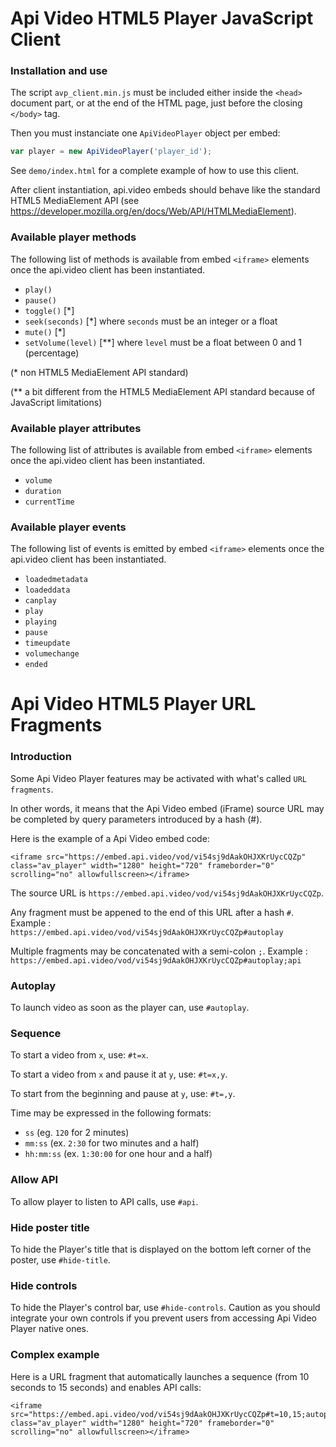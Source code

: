 Api Video HTML5 Player JavaScript Client
======================================

### Installation and use

The script `avp_client.min.js` must be included either inside the `<head>` document part, 
or at the end of the HTML page, just before the closing `</body>` tag.

Then you must instanciate one `ApiVideoPlayer` object per embed:
```javascript
var player = new ApiVideoPlayer('player_id');
```

See `demo/index.html` for a complete example of how to use this client.

After client instantiation, api.video embeds should behave like the standard 
HTML5 MediaElement API (see https://developer.mozilla.org/en/docs/Web/API/HTMLMediaElement).


### Available player methods

The following list of methods is available from embed `<iframe>` elements 
once the api.video client has been instantiated.

- `play()`
- `pause()`
- `toggle()` [*]
- `seek(seconds)` [*] where `seconds` must be an integer or a float
- `mute()` [*]
- `setVolume(level)` [**] where `level` must be a float between 0 and 1 (percentage)

(* non HTML5 MediaElement API standard)

(** a bit different from the HTML5 MediaElement API standard because of JavaScript limitations)

### Available player attributes

The following list of attributes is available from embed `<iframe>` elements 
once the api.video client has been instantiated.

- `volume`
- `duration`
- `currentTime`


### Available player events

The following list of events is emitted by embed `<iframe>` elements once the 
api.video client has been instantiated.

- `loadedmetadata`
- `loadeddata`
- `canplay`
- `play`
- `playing`
- `pause`
- `timeupdate`
- `volumechange`
- `ended`

Api Video HTML5 Player URL Fragments
==================================

### Introduction

Some Api Video Player features may be activated with what's called `URL fragments`. 

In other words, it means that the Api Video embed (iFrame) source URL may be completed by query parameters introduced by a hash (#).

Here is the example of a Api Video embed code:
```
<iframe src="https://embed.api.video/vod/vi54sj9dAakOHJXKrUycCQZp" class="av_player" width="1280" height="720" frameborder="0" scrolling="no" allowfullscreen></iframe>
```

The source URL is `https://embed.api.video/vod/vi54sj9dAakOHJXKrUycCQZp`. 

Any fragment must be appened to the end of this URL after a hash `#`.
Example : `https://embed.api.video/vod/vi54sj9dAakOHJXKrUycCQZp#autoplay`

Multiple fragments may be concatenated with a semi-colon `;`.
Example : `https://embed.api.video/vod/vi54sj9dAakOHJXKrUycCQZp#autoplay;api`


### Autoplay

To launch video as soon as the player can, use `#autoplay`.


### Sequence

To start a video from `x`, use: `#t=x`.

To start a video from `x` and pause it at `y`, use: `#t=x,y`.

To start from the beginning and pause at `y`, use: `#t=,y`.

Time may be expressed in the following formats:
- `ss` (eg. `120` for 2 minutes)
- `mm:ss` (ex. `2:30` for two minutes and a half)
- `hh:mm:ss` (ex. `1:30:00` for one hour and a half)


### Allow API

To allow player to listen to API calls, use `#api`.


### Hide poster title

To hide the Player's title that is displayed on the bottom left corner of the poster, use `#hide-title`.


### Hide controls

To hide the Player's control bar, use `#hide-controls`.
Caution as you should integrate your own controls if you prevent users from accessing Api Video Player native ones.


### Complex example

Here is a URL fragment that automatically launches a sequence (from 10 seconds to 15 seconds) and enables API calls:
```
<iframe src="https://embed.api.video/vod/vi54sj9dAakOHJXKrUycCQZp#t=10,15;autoplay;api" class="av_player" width="1280" height="720" frameborder="0" scrolling="no" allowfullscreen></iframe>
```

